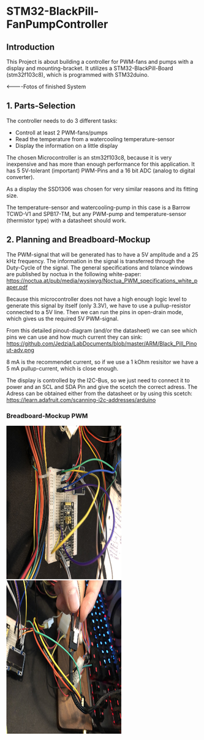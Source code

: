 # STM32-BlackPill-FanPumpController
## Introduction
 This Project is about building a controller for PWM-fans and pumps with a display and mounting-bracket. It utilizes a STM32-BlackPill-Board (stm32f103c8), which is programmed with STM32duino.
 
 <----Fotos of finished System
 
## 1. Parts-Selection
The controller needs to do 3 different tasks:
 - Controll at least 2 PWM-fans/pumps
 - Read the temperature from a watercooling temperature-sensor
 - Display the information on a little display
 
The chosen Microcontroller is an stm32f103c8, because it is very inexpensive and has more than enough performance for this application. It has 5 5V-tolerant (important) PWM-Pins and a 16 bit ADC (analog to digital converter).

As a display the SSD1306 was chosen for very similar reasons and its fitting size.

The temperature-sensor and watercooling-pump in this case is a Barrow TCWD-V1 and SPB17-TM, but any PWM-pump and temperature-sensor (thermistor type) with a datasheet should work.

## 2. Planning and Breadboard-Mockup
The PWM-signal that will be generated has to have a 5V amplitude and a 25 kHz frequency. The information in the signal is transferred through the Duty-Cycle of the signal. 
The general specifications and tolance windows are published by noctua in the following white-paper: 
https://noctua.at/pub/media/wysiwyg/Noctua_PWM_specifications_white_paper.pdf

Because this microcontroller does not have a high enough logic level to generate this signal by itself (only 3.3V), we have to use a pullup-resistor connected to a 5V line. Then we can run the pins in open-drain mode, which gives us the required 5V PWM-signal.

From this detailed pinout-diagram (and/or the datasheet) we can see which pins we can use and how much current they can sink:
https://github.com/Jedzia/LabDocuments/blob/master/ARM/Black_Pill_Pinout-adv.png

8 mA is the recommendet current, so if we use a 1 kOhm resisitor we have a 5 mA pullup-current, which is close enough.

The display is controlled by the I2C-Bus, so we just need to connect it to power and an SCL and SDA Pin and give the scetch the correct adress. The Adress can be obtained either from the datasheet or by using this scetch: https://learn.adafruit.com/scanning-i2c-addresses/arduino

### Breadboard-Mockup PWM

<img src="Fotos/Mockup_PWM_1.jpg" width="300" height="400">   <img src="Fotos/Mockup_PWM_2.jpg" width="300" height="400">
